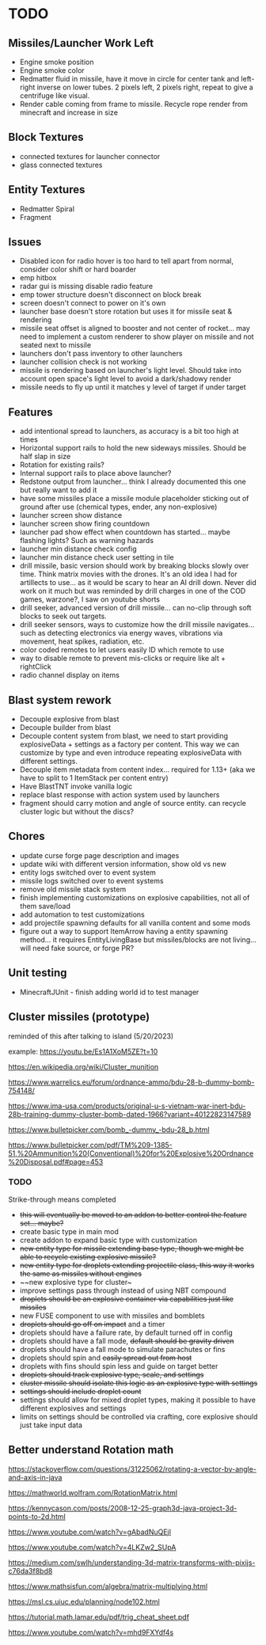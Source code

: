 # TODO

## Missiles/Launcher Work Left

- Engine smoke position
- Engine smoke color
- Redmatter fluid in missile, have it move in circle for center tank and left-right inverse on lower tubes. 2 pixels left, 2 pixels right, repeat to give a centrifuge like visual.
- Render cable coming from frame to missile. Recycle rope render from minecraft and increase in size

## Block Textures

- connected textures for launcher connector
- glass connected textures

## Entity Textures

- Redmatter Spiral
- Fragment 

## Issues

- Disabled icon for radio hover is too hard to tell apart from normal, consider color shift or hard boarder
- emp hitbox
- radar gui is missing disable radio feature
- emp tower structure doesn't disconnect on block break
- screen doesn't connect to power on it's own
- launcher base doesn't store rotation but uses it for missile seat & rendering
- missile seat offset is aligned to booster and not center of rocket... may need to implement a custom renderer to show player on missile and not seated next to missile
- launchers don't pass inventory to other launchers
- launcher collision check is not working
- missile is rendering based on launcher's light level. Should take into account open space's light level to avoid a dark/shadowy render
- missile needs to fly up until it matches y level of target if under target

## Features

- add intentional spread to launchers, as accuracy is a bit too high at times
- Horizontal support rails to hold the new sideways missiles. Should be half slap in size
- Rotation for existing rails?
- Internal support rails to place above launcher?
- Redstone output from launcher... think I already documented this one but really want to add it
- have some missiles place a missile module placeholder sticking out of ground after use (chemical types, ender, any non-explosive)
- launcher screen show distance
- launcher screen show firing countdown
- launcher pad show effect when countdown has started... maybe flashing lights? Such as warning hazards
- launcher min distance check config
- launcher min distance check user setting in tile
- drill missile, basic version should work by breaking blocks slowly over time. Think matrix movies with the drones. It's an old idea I had for artillects to use... as it would be scary to hear an AI drill down. Never did work on it much but was reminded by drill charges in one of the COD games, warzone?, I saw on youtube shorts
- drill seeker, advanced version of drill missile... can no-clip through soft blocks to seek out targets. 
- drill seeker sensors, ways to customize how the drill missile navigates... such as detecting electronics via energy waves, vibrations via movement, heat spikes, radiation, etc.
- color coded remotes to let users easily ID which remote to use
- way to disable remote to prevent mis-clicks or require like alt + rightClick
- radio channel display on items

## Blast system rework

- Decouple explosive from blast
- Decouple builder from blast
- Decouple content system from blast, we need to start providing explosiveData + settings as a factory per content. This way we can customize by type and even introduce repeating explosiveData with different settings.
- Decouple item metadata from content index... required for 1.13+ (aka we have to split to 1 ItemStack per content entry) 
- Have BlastTNT invoke vanilla logic
- replace blast response with action system used by launchers
- fragment should carry motion and angle of source entity. can recycle cluster logic but without the discs?

## Chores

- update curse forge page description and images
- update wiki with different version information, show old vs new
- entity logs switched over to event system
- missile logs switched over to event systems
- remove old missile stack system
- finish implementing customizations on explosive capabilities, not all of them save/load
- add automation to test customizations
- add projectile spawning defaults for all vanilla content and some mods
- figure out a way to support ItemArrow having a entity spawning method... it requires EntityLivingBase but missiles/blocks are not living... will need fake source, or forge PR?

## Unit testing

- MinecraftJUnit - finish adding world id to test manager

## Cluster missiles (prototype)

reminded of this after talking to island (5/20/2023)

example: https://youtu.be/Es1A1XoM5ZE?t=10

https://en.wikipedia.org/wiki/Cluster_munition

https://www.warrelics.eu/forum/ordnance-ammo/bdu-28-b-dummy-bomb-754148/

https://www.ima-usa.com/products/original-u-s-vietnam-war-inert-bdu-28b-training-dummy-cluster-bomb-dated-1966?variant=40122823147589

https://www.bulletpicker.com/bomb_-dummy_-bdu-28_b.html

https://www.bulletpicker.com/pdf/TM%209-1385-51,%20Ammunition%20(Conventional)%20for%20Explosive%20Ordnance%20Disposal.pdf#page=453

### TODO

Strike-through means completed

- ~~this will eventually be moved to an addon to better control the feature set... maybe?~~
- create basic type in main mod
- create addon to expand basic type with customization
- ~~new entity type for missile extending base type, though we might be able to recycle existing explosive missile?~~
- ~~new entity type for droplets extending projectile class, this way it works the same as missiles without engines~~
- ~~new explosive type for cluster~
- improve settings pass through instead of using NBT compound
- ~~droplets should be an explosive container via capabilities just like missiles~~
- new FUSE component to use with missiles and bomblets
- ~~droplets should go off on impact~~ and a timer
- droplets should have a failure rate, by default turned off in config
- droplets should have a fall mode, ~~default should be gravity driven~~
- droplets should have a fall mode to simulate parachutes or fins
- droplets should spin and ~~easily spread out from host~~
- droplets with fins should spin less and guide on target better
- ~~droplets should track explosive type, scale, and settings~~
- ~~cluster missile should isolate this logic as an explosive type with settings~~
- ~~settings should include droplet count~~
- settings should allow for mixed droplet types, making it possible to have different explosives and settings
- limits on settings should be controlled via crafting, core explosive should just take input data

## Better understand Rotation math

https://stackoverflow.com/questions/31225062/rotating-a-vector-by-angle-and-axis-in-java

https://mathworld.wolfram.com/RotationMatrix.html

https://kennycason.com/posts/2008-12-25-graph3d-java-project-3d-points-to-2d.html

https://www.youtube.com/watch?v=gAbadNuQEjI

https://www.youtube.com/watch?v=4LKZw2_SUpA

https://medium.com/swlh/understanding-3d-matrix-transforms-with-pixijs-c76da3f8bd8

https://www.mathsisfun.com/algebra/matrix-multiplying.html

https://msl.cs.uiuc.edu/planning/node102.html

https://tutorial.math.lamar.edu/pdf/trig_cheat_sheet.pdf

https://www.youtube.com/watch?v=mhd9FXYdf4s